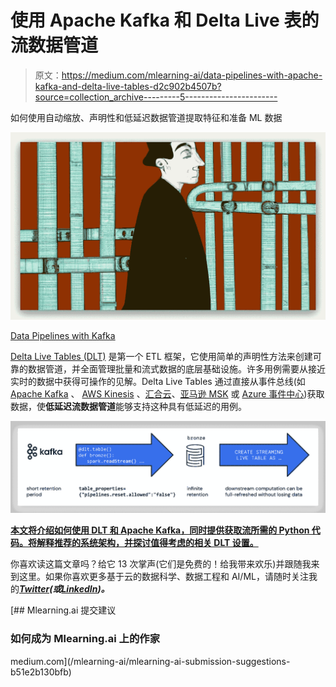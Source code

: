 # 使用 Apache Kafka 和 Delta Live 表的流数据管道

> 原文：<https://medium.com/mlearning-ai/data-pipelines-with-apache-kafka-and-delta-live-tables-d2c902b4507b?source=collection_archive---------5----------------------->

如何使用自动缩放、声明性和低延迟数据管道提取特征和准备 ML 数据

![](img/76c61bd52c8bad40e6f9ba1698fc205a.png)

[Data Pipelines with Kafka](https://www.databricks.com/blog/2022/08/09/low-latency-streaming-data-pipelines-with-delta-live-tables-and-apache-kafka.html)

[Delta Live Tables (DLT)](https://www.databricks.com/product/delta-live-tables) 是第一个 ETL 框架，它使用简单的声明性方法来创建可靠的数据管道，并全面管理批量和流式数据的底层基础设施。许多用例需要从接近实时的数据中获得可操作的见解。Delta Live Tables 通过直接从事件总线(如 [Apache Kafka](https://kafka.apache.org/) 、 [AWS Kinesis](https://aws.amazon.com/kinesis/) 、[汇合云](https://www.confluent.io/confluent-cloud)、[亚马逊 MSK](https://www.youtube.com/watch?v=HtU9pb18g5Q) 或 [Azure 事件中心](https://docs.microsoft.com/en-us/azure/event-hubs/))获取数据，使**低延迟流数据管道**能够支持这种具有低延迟的用例。

![](img/f47a22cc1703a5433b67a0c2c711b5bc.png)

[**本文将介绍如何使用 DLT 和 Apache Kafka，同时提供获取流所需的 Python 代码。将解释推荐的系统架构，并探讨值得考虑的相关 DLT 设置。**](https://www.databricks.com/blog/2022/08/09/low-latency-streaming-data-pipelines-with-delta-live-tables-and-apache-kafka.html)

你喜欢读这篇文章吗？给它 13 次掌声(它们是免费的！给我带来欢乐)并跟随我来到这里。如果你喜欢更多基于云的数据科学、数据工程和 AI/ML，请随时关注我的[***Twitter***](https://twitter.com/frankmunz)***(或***[***LinkedIn***](https://www.linkedin.com/in/frankmunz/)***)。***

[](/mlearning-ai/mlearning-ai-submission-suggestions-b51e2b130bfb) [## Mlearning.ai 提交建议

### 如何成为 Mlearning.ai 上的作家

medium.com](/mlearning-ai/mlearning-ai-submission-suggestions-b51e2b130bfb)